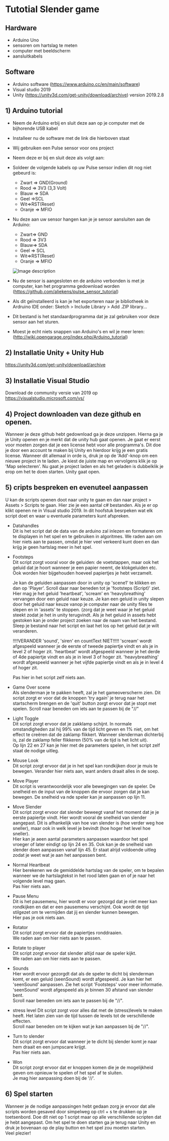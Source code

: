 # Tutotial Slender game
## Hardware 
- Arduino Uno
- sensoren om hartslag te meten
- computer met beeldscherm
- aansluitkabels


## Software
 - Arduino software (https://www.arduino.cc/en/main/software)
 - Visual studio 2019
 - Unity (https://unity3d.com/get-unity/download/archive) version 2019.2.8
 
 ##  1) Arduino tutorial
 - Neem de Arduino erbij en sluit deze aan op je computer met de bijhorende USB kabel
 - Installeer nu de software met de link die hierboven staat
 - Wij gebruiken een Pulse sensor voor ons project
 - Neem deze er bij en sluit deze als volgt aan:
 - Soldeer de volgende kabels op uw Pulse sensor indien dit nog niet gebeurd is: 
   - Zwart => GND(Ground)
   - Rood => 3V3 (3,3 Volt)
   - Blauw => SDA
   - Geel =>SCL
   - Wit=>RST(Reset)
   - Oranje => MFIO 
- Nu deze aan uw sensor hangen kan je je sensor aansluiten aan de Arduino: 
  - Zwart=> GND
  - Rood => 3V3
  - Blauw=> SDA
  - Geel => SCL 
  - Wit=>RST(Reset)
  - Oranje => MFIO
 
  ![Image description](https://media.discordapp.net/attachments/509367562157555713/688758590143463464/20200219_163057.jpg?width=368&height=655)
 - Nu de sensor is aangesloten en de arduino verbonden is met je computer, kan het programma gedownload worden (https://github.com/aliekens/pulse_sensor_tutorial)
 - Als dit geïnstalleerd is kan je het exporteren naar je bibliotheek in Ardruino IDE onder: Sketch > Include Library > Add .ZIP library...
 - Dit bestand is het standaardprogramma dat je zal gebruiken voor deze sensor aan het sturen. 
 - Moest je echt niets snappen van Arduino's en wil je meer leren: (http://wiki.opengarage.org/index.php/Arduino_tutorial)
 ## 2) Installatie Unity + Unity Hub
 https://unity3d.com/get-unity/download/archive
 
 ## 3) Installatie Visual Studio
 Download de community versie van 2019 op <br>
 https://visualstudio.microsoft.com/vs/
 
 ## 4) Project downloaden van deze github en openen.
 
 Wanneer je deze github hebt gedownload ga je deze unzippen. Hierna ga je je Unity openen en je merkt dat de unity hub gaat openen. Je gaat er eerst voor moeten zorgen dat je een license hebt voor alle programma's. Dit doe je door een account te maken bij Unity en hierdoor krijg je een gratis license.
Wanneer dit allemaal in orde is, druk je op de 'Add'-knop om een nieuwe project in te laden. Je kiest de juiste map en vervolgens klik je op 'Map selecteren'. Nu gaat je project laden en als het geladen is dubbelklik je erop om het te doen starten. Unity gaat open.

 
 ## 5) cripts bespreken en evenuteel aanpassen
 U kan de scripts openen doot naar unity te gaan en dan naar project > Assets > Scripts te gaan. Hier zie je een aantal c# bestanden. Als je er op klikt openen ne in Visual studio 2019. In dit hoofstuk besrpeken wat elk script doet en waar u eventuele parameters kunt afspreken.
 - Datahandles <br>
Dit is het script dat de data van de arduino zal inlezen en formateren om te displayen in het spel en te gebruiken in algoritmes. 
We raden aan om hier niets aan te passen, omdat je hier veel verkeerd kunt doen en dan krijg je geen hartslag meer in het spel.
- Footsteps<br>
 Dit script zorgt vooral voor de geluiden: de voetstappen, maar ook het geluid dat je hoort wanneer je een papier neemt, de klokgeluiden etc.
  Ook worden hier bijgehouden hoeveel papiertjes je hebt verzamelt.
  
  Je kan de geluiden aanpassen door in unity op 'scene1' te klikken en dan op 'Player'. Scroll daar naar beneden tot je 'footsteps (Script)' ziet.
  Hier mag je het geluid 'heartbeat', 'scream' en 'heavybreathing' vervangen door een geluid naar keuze.
  Je kan een geluid in unity slepen door het geluid naar keuze vanop je computer naar de unity files te slepen en in 'assets' te stoppen. 
  (zorg dat je weet waar je het geluid steekt zodat je het in unity terugvindt. Als je het geluid in assets hebt gestoken kan je onder project 
  zoeken naar de naam van het bestand. Sleep je bestand naar het script en laat het los op het geluid dat je wilt veranderen.
  
   !!!!VERANDER 'sound', 'siren' en countText NIET!!!!!
  'scream' wordt afgespeeld wanneer je de eerste of tweede papiertje vindt en als je in level 2 of hoger zit.
  'heartbeat' wordt afgespeeld wanneer je het derde of 4de papiertje vindt en als je in level 3 of hoger zit.
  'heavybreathing' wordt afgespeeld wanneer je het vijfde papiertje vindt en als je in level 4 of hoger zit.
  
  Pas hier in het script zelf niets aan.
- Game Over scene <br>
Als slenderman je te pakken heeft, zal je het gameoverscherm zien. Dit script zorgt er voor dat de knoppen 'try again' je terug naar  het
startscherm brengen en de 'quit' button zorgt ervoor dat je stopt met spelen.
Scroll naar beneden om iets aan te passen bij de "//"
- Light Toggle <br>
Dit script zorgt ervoor dat je zakklamp schijnt. In normale omstandigheden zal hij 99% van de tijd licht geven en 1% niet, om het effect te creëren dat de zaklamp flikkert.
Wanneer slenderman dichterbij is, zal de zaklamp feller flikkeren (50% van de tijd is het licht uit).<br>
Op lijn 22 en 27 kan je hier met de parameters spelen, in het script zelf staat de nodige uitleg.
- Mouse Look<br>
Dit script zorgt ervoor dat je in het spel kan rondkijken door je muis te bewegen. Verander hier niets aan, want anders draait alles in de soep.
- Move Player<br>
Dit script is verantwoordelijk voor alle bewegingen van de speler. De snelheid en de input van de knoppen die ervoor zorgen dat je kan bewegen. De snelheid va nde speler kan je aanpassen op lijn 11.
- Move Slender<br>
Dit script zorgt ervoor dat slender beweegt vanaf het moment dat je je eerste papiertje vindt. Hier wordt vooral de snelheid van slender
aangepast. Dit is afhankelijk van hoe van slender is (hoe verder weg hoe sneller), maar ook in welk level je bevindt (hoe hoger het level hoe sneller).<br>
Hier kan je aeen aantal parameters aanpassen waardoor het spel vroeger of later eindigt op lijn 24 en 35. Ook kan je de snelheid van slender doen aanpassen vanaf lijn 45. Er staat alrijd voldoende uitleg zodat je weet wat je aan het aanpassen bent.
- Normal Heartbeat <br>
Hier berekenen we de gemiddelde hartslag van de speler, om te bepalen wanneer we de hartslagtekst in het rood laten gaan en of je naar
het volgende level mag gaan. <br>
Pas hier niets aan.
- Pause Menu <br>
Dit is het pausemenu, hier wordt er voor gezorgd dat je niet meer kan rondkijken en dat er een pausemenu verschijnt. Ook wordt de tijd stilgezet om te vermijden dat jij en slender kunnen bewegen.<br>
Hier pas je ook niets aan.
- Rotator <br>
Dit script zorgt ervoor dat de papiertjes ronddraaien. <br>
We raden aan om hier niets aan te passen.
- Rotate to player <br>
Dit script zorgt ervoor dat slender altijd naar de speler kijkt. <br>
We raden aan om hier niets aan te passen.
- Sounds <br>
Hier wordt ervoor gezorgdt dat als de speler te dicht bij slenderman komt, er een geluid (seenSound) wordt afgespeeld.
Je kan hier het 'seenSound' aanpassen. Zie het script 'Footsteps' voor meer informatie. 'seenSound' wordt afgespeeld als je binnen 30 afstand van slender bent. <br>
Scroll naar beneden om iets aan te passen bij de "//".
- stress level
 Dit script zorgt voor alles dat met de (stress)levels te maken heeft. Het laten zien van de tijd tussen de levels tot de verschillende effecten. <br>
Scroll naar beneden om te kijken wat je kan aanpassen bij de "//".
- Turn to slender <br>
Dit script zorgt ervoor dat wanneer je te dicht bij slender komt je naar hem draait en een jumpscare krijgt.<br>
Pas hier niets aan.
- Won <br>
Dit script zorgt ervoor dat er knoppen komen die je de mogelijkheid geven om opnieuw te spelen of het spel af te sluiten. <br>
Je mag hier aanpassing doen bij de '//'.

## 6) Spel starten

Wanneer je de nodige aanpassingen hebt gedaan zorg je ervoor dat alle scripts worden gesaved door simpelweg op ctrl + s te drukken op je toetsenbord. Doe dit niet op 1 script maar op alle verschillende scripten dat je hebt aangepast.
Om het spel te doen starten ga je terug naar Unity en druk je bovenaan op de play button en het spel zou moeten starten.<br>
Veel plezier!





  
